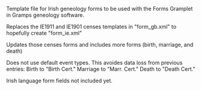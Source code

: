 Template file for Irish geneology forms to be used with the Forms Gramplet in Gramps geneology software.

Replaces the IE1911 and IE1901 censes templates in "form_gb.xml" to hopefully create "form_ie.xml"

Updates those censes forms and includes more forms (birth, marriage, and death)

Does not use default event types. This avoides data loss from previous entries:
Birth to "Birth Cert."
Marriage to "Marr. Cert."
Death to "Death Cert."

Irish language form fields not included yet.


